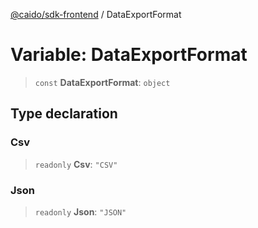 [@caido/sdk-frontend](../index.md) / DataExportFormat

# Variable: DataExportFormat

> `const` **DataExportFormat**: `object`

## Type declaration

### Csv

> `readonly` **Csv**: `"CSV"`

### Json

> `readonly` **Json**: `"JSON"`
